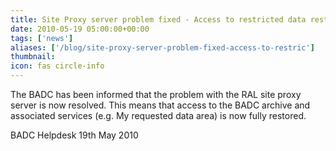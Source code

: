 ```yaml
---
title: Site Proxy server problem fixed - Access to restricted data restored
date: 2010-05-19 05:00:00+00:00
tags: ['news']
aliases: ['/blog/site-proxy-server-problem-fixed-access-to-restric']
thumbnail: 
icon: fas circle-info
---
```



The BADC has been informed that the problem with the RAL site proxy server is now resolved. 
This means that access to the BADC archive and associated services (e.g. My requested data area) is now fully restored.



 
BADC Helpdesk
19th May 2010



